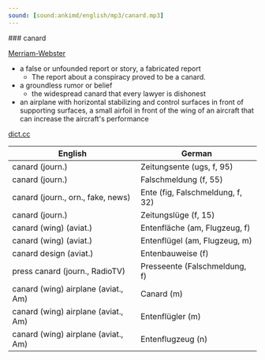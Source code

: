 ```yaml
---
sound: [sound:ankimd/english/mp3/canard.mp3]
---
```


\### canard

[Merriam-Webster](https://www.merriam-webster.com/dictionary/canard)

- a false or unfounded report or story, a fabricated report
    - The report about a conspiracy proved to be a canard.
- a groundless rumor or belief
    - the widespread canard that every lawyer is dishonest
- an airplane with horizontal stabilizing and control surfaces in front of supporting surfaces, a small airfoil in front of the wing of an aircraft that can increase the aircraft's performance

[dict.cc](https://www.dict.cc/canard)

| English        | German       |
| -------------- | ------------ |
| canard (journ.) | Zeitungsente (ugs, f, 95) |
| canard (journ.) | Falschmeldung (f, 55) |
| canard (journ., orn., fake, news) | Ente (fig, Falschmeldung, f, 32) |
| canard (journ.) | Zeitungslüge (f, 15) |
| canard (wing) (aviat.) | Entenfläche (am, Flugzeug, f) |
| canard (wing) (aviat.) | Entenflügel (am, Flugzeug, m) |
| canard design (aviat.) | Entenbauweise (f) |
| press canard (journ., RadioTV) | Presseente (Falschmeldung, f) |
| canard (wing) airplane (aviat., Am) | Canard (m) |
| canard (wing) airplane (aviat., Am) | Entenflügler (m) |
| canard (wing) airplane (aviat., Am) | Entenflugzeug (n) |

